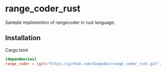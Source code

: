 # range_coder_rust

Saimple implimention of rangecoder in rust language.

## Installation

Cargo.toml
```toml
[dependencies]
range_coder = {git="https://github.com/diegodox/range_coder_rust.git", branch="carry_less_without_freq_table"}
```
